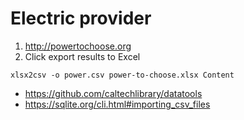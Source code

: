 # Electric provider

1. <http://powertochoose.org>
2. Click export results to Excel

~~~
xlsx2csv -o power.csv power-to-choose.xlsx Content
~~~

- <https://github.com/caltechlibrary/datatools>
- <https://sqlite.org/cli.html#importing_csv_files>
